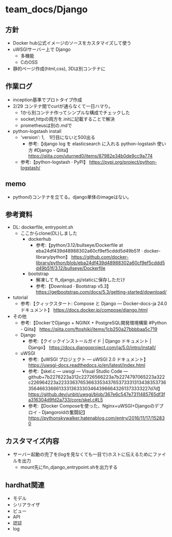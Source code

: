 # team_docs/Django

## 方針

- Docker hub公式イメージのソースをカスタマイズして使う
- uWSGIサーバー上で Django
  - 多機能
  - CのOSS
- 静的ページ作成(html,css), 3Dは別コンテナに

## 作業ログ

- inception基準でプロトタイプ作成
- 2/29 コンテナ間でcurlが通らなくて一日ハマり。
  - 1から別コンテナ作ってシンプルな構成でチェックした
  - socket,httpの両方を.initに記載することで解決
  - prometheusは別の.mdで
- python-logstash install
  - 'version': 1,　1行目にないと500出る
    - 参考:【django log を elasticsearch に入れる python-logstash 使い方 #Django - Qiita】 https://qiita.com/uturned0/items/87982e34b0de9cc9a774
  - 参考:【python-logstash · PyPI】 https://pypi.org/project/python-logstash/

## memo

- pythonのコンテナを立てる。django単体のimageはない。

## 参考資料

- DL: dockerfile, entrypoint.sh 
  - ここからclone(DL)しました 
    - dockerhub
      - 参考:【python/3.12/bullseye/Dockerfile at eba24df439d48988302a60cf9ef5cddd5d49b51f · docker-library/python】 https://github.com/docker-library/python/blob/eba24df439d48988302a60cf9ef5cddd5d49b51f/3.12/bullseye/Dockerfile
    - bootstrap
      - 解凍して ft_django_pj/staticに保存しただけ
      - 参考:【Download · Bootstrap v5.3】 https://getbootstrap.com/docs/5.3/getting-started/download/
- tutorial
	- 参考:【クィックスタート: Compose と Django — Docker-docs-ja 24.0 ドキュメント】 https://docs.docker.jp/compose/django.html
- その他
  - 参考:【DockerでDjango + NGINX + PostgreSQL開発環境構築 #Python - Qiita】 https://qiita.com/ftoshiki/items/1cb250a27bbbbaa5c719
  - Django
    - 参考:【クイックインストールガイド | Django ドキュメント | Django】 https://docs.djangoproject.com/ja/5.0/intro/install/
  - uWSGI
    - 参考:【uWSGI プロジェクト — uWSGI 2.0 ドキュメント】 https://uwsgi-docs.readthedocs.io/en/latest/index.html
    - 参考:【skel.c — uwsgi — Visual Studio Code — github+7b2276223a312c22726566223a7b2274797065223a322c226964223a2233363765366335343765373331313438353736356466336661333136333034643966643261373333227d7d】 https://github.dev/unbit/uwsgi/blob/367e6c547e7311485765df3fa316304d9fd2a733/core/skel.c#L5
    - 参考:【Docker Composeを使った、Nginx+uWSGI+Djangoのデプロイ - Djangoroidの奮闘記】 https://pythonskywalker.hatenablog.com/entry/2016/11/17/152830  

## カスタマイズ内容

- サーバー起動の完了を(logを見なくても一目で)ホストに伝えるためにファイルを出力
  - mount先にfin_django_entrypoint.shを出力する

## hardhat関連

- モデル
- シリアライザ
- ビュー
- API
- 認証
- log



